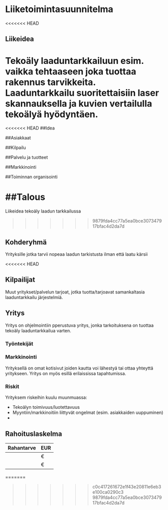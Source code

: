 Liiketoimintasuunnitelma
====================================================================

<<<<<<< HEAD
## Liikeidea
Tekoäly laaduntarkkailuun esim. vaikka tehtaaseen joka tuottaa rakennus tarvikkeita. Laaduntarkkailu suoritettaisiin laser skannauksella ja kuvien vertailulla tekoälyä hyödyntäen. 
=======
<<<<<<< HEAD
##Idea

##Asiakkaat

##Kilpailu

##Palvelu ja tuotteet

##Markkinointi

##Toiminnan organisointi

##Talous
=======
Liikeidea
tekoäly laadun tarkkailussa
>>>>>>> 9879fda4cc77a5ea0bce307347917bfac4d2da7d

## Kohderyhmä
Yrityksille jotka tarvii nopeaa laadun tarkistusta ilman että laatu kärsii

<<<<<<< HEAD
## Kilpailijat
Muut yritykset/palvelun tarjoat, jotka tuotta/tarjoavat samankaltasia laaduntarkkailu järjestelmiä.

## Yritys
Yritys on ohjelmointiin pperustuva yritys, jonka tarkoituksena on tuottaa tekoäly laaduntarkkailua varten. 

### Työntekijät


### Markkinointi
Yrityksellä on omat kotisivut joiden kautta voi lähestyä tai ottaa yhteyttä yritykseen. Yritys on myös esillä erilaississa tapahtumissa.

### Riskit
Yrityksem riskeihin kuulu muunmuassa:
* Tekoälyn toimivuus/luotettavuus
* Myyntiin/markkinoitiin liittyvät ongelmat (esim. asiakkaiden uuppuminen)
* 

## Rahoituslaskelma
| Rahantarve | EUR |
| ----------- | ----------- |
|  | € |
|  |€ |


=======
>>>>>>> c0c417261672e1f43e20811e6eb3e100ca0290c3
>>>>>>> 9879fda4cc77a5ea0bce307347917bfac4d2da7d
